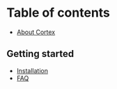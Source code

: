 # Table of contents

* [About Cortex](README.md)

## Getting started

* [Installation](getting-started/installation.md)
* [FAQ](getting-started/faq.md)

